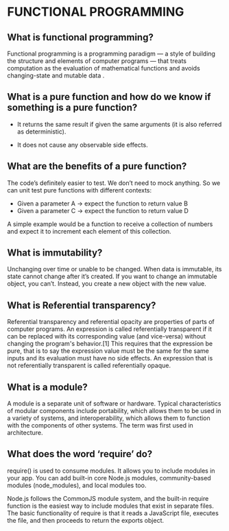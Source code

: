 # FUNCTIONAL PROGRAMMING

## What is functional programming?

Functional programming is a programming paradigm — a style of building the structure and elements of computer programs — that treats computation as the evaluation of mathematical functions and avoids changing-state and mutable data .

## What is a pure function and how do we know if something is a pure function?

* It returns the same result if given the same arguments (it is also referred as deterministic).

* It does not cause any observable side effects.

## What are the benefits of a pure function?

The code’s definitely easier to test. We don’t need to mock anything. So we can unit test pure functions with different contexts:

* Given a parameter A → expect the function to return value B
* Given a parameter C → expect the function to return value D

A simple example would be a function to receive a collection of numbers and expect it to increment each element of this collection.

## What is immutability?

Unchanging over time or unable to be changed.
When data is immutable, its state cannot change after it’s created. If you want to change an immutable object, you can’t. Instead, you create a new object with the new value.

## What is Referential transparency?

Referential transparency and referential opacity are properties of parts of computer programs. An expression is called referentially transparent if it can be replaced with its corresponding value (and vice-versa) without changing the program's behavior.[1] This requires that the expression be pure, that is to say the expression value must be the same for the same inputs and its evaluation must have no side effects. An expression that is not referentially transparent is called referentially opaque.

## What is a module?

A module is a separate unit of software or hardware. Typical characteristics of modular components include portability, which allows them to be used in a variety of systems, and interoperability, which allows them to function with the components of other systems. The term was first used in architecture.

## What does the word ‘require’ do?

require() is used to consume modules. It allows you to include modules in your app. You can add built-in core Node.js modules, community-based modules (node_modules), and local modules too.

Node.js follows the CommonJS module system, and the built-in require function is the easiest way to include modules that exist in separate files. The basic functionality of require is that it reads a JavaScript file, executes the file, and then proceeds to return the exports object.




